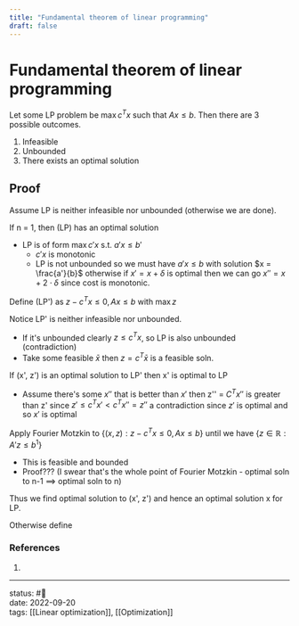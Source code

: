 ```yaml
---
title: "Fundamental theorem of linear programming"
draft: false
---
```

# Fundamental theorem of linear programming

Let some LP problem be $\max c^Tx$ such that $Ax \le b$. Then there are 3 possible outcomes.
1. Infeasible
2. Unbounded
3. There exists an optimal solution

## Proof
Assume LP is neither infeasible nor unbounded (otherwise we are done).

If n = 1, then (LP) has an optimal solution
- LP is of form $\max c' x$ s.t. $a'x \leq b'$
	- $c' x$ is monotonic 
	- LP is not unbounded so we must have $a' x \leq b$ with solution $x = \frac{a'}{b}$ otherwise if $x' = x + \delta$ is optimal then we can go $x'' = x + 2 \cdot \delta$ since cost is monotonic. 

Define (LP') as $z - c^T x \le 0, Ax \le b$ with $\max z$

Notice LP'  is neither infeasible nor unbounded.
- If it's unbounded clearly $z \le c^T x$, so LP is also unbounded (contradiction)
- Take some feasible $\bar{x}$ then $z = c^T \bar{x}$ is a feasible soln.

If (x', z') is an optimal solution to LP' then x' is optimal to LP
- Assume there's some $x''$ that is better than $x'$ then z'' = $C^Tx''$ is greater than z' since $z' \le c^T x' < c^T x'' = z''$ a contradiction since $z'$ is optimal and so $x'$ is optimal

Apply Fourier Motzkin to $\{(x, z) : z - c^T x \le 0, Ax \le b\}$ until we have $\{ z \in \mathbb{R} : A'z \le b^1 \}$
- This is feasible and bounded
- Proof??? (I swear that's the whole point of Fourier Motzkin - optimal soln to n-1 ==> optimal soln to n)

Thus we find optimal solution to (x', z') and hence an optimal solution x for LP.

Otherwise define 
### References
1. 

---
status: #🌱             
date: 2022-09-20           
tags: [[Linear optimization]], [[Optimization]]           